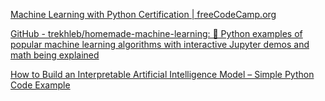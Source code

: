 
[Machine Learning with Python Certification | freeCodeCamp.org](https://www.freecodecamp.org/learn/machine-learning-with-python)

[GitHub - trekhleb/homemade-machine-learning: 🤖 Python examples of popular machine learning algorithms with interactive Jupyter demos and math being explained](https://github.com/trekhleb/homemade-machine-learning)

[How to Build an Interpretable Artificial Intelligence Model – Simple Python Code Example](https://www.freecodecamp.org/news/how-to-build-an-interpretable-ai-deep-learning-model/)
